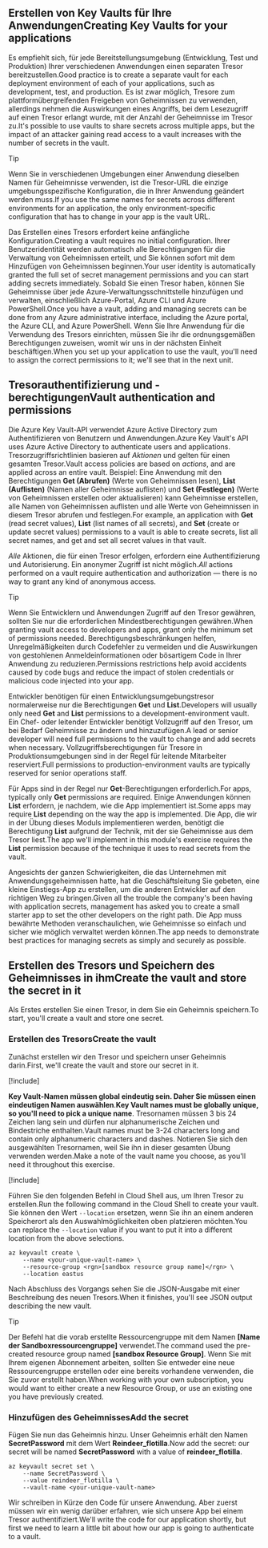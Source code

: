 ## <a name="creating-key-vaults-for-your-applications"></a><span data-ttu-id="f2c84-101">Erstellen von Key Vaults für Ihre Anwendungen</span><span class="sxs-lookup"><span data-stu-id="f2c84-101">Creating Key Vaults for your applications</span></span>

<span data-ttu-id="f2c84-102">Es empfiehlt sich, für jede Bereitstellungsumgebung (Entwicklung, Test und Produktion) Ihrer verschiedenen Anwendungen einen separaten Tresor bereitzustellen.</span><span class="sxs-lookup"><span data-stu-id="f2c84-102">Good practice is to create a separate vault for each deployment environment of each of your applications, such as development, test, and production.</span></span> <span data-ttu-id="f2c84-103">Es ist zwar möglich, Tresore zum plattformübergreifenden Freigeben von Geheimnissen zu verwenden, allerdings nehmen die Auswirkungen eines Angriffs, bei dem Lesezugriff auf einen Tresor erlangt wurde, mit der Anzahl der Geheimnisse im Tresor zu.</span><span class="sxs-lookup"><span data-stu-id="f2c84-103">It's possible to use vaults to share secrets across multiple apps, but the impact of an attacker gaining read access to a vault increases with the number of secrets in the vault.</span></span>

> [!TIP]
> <span data-ttu-id="f2c84-104">Wenn Sie in verschiedenen Umgebungen einer Anwendung dieselben Namen für Geheimnisse verwenden, ist die Tresor-URL die einzige umgebungsspezifische Konfiguration, die in Ihrer Anwendung geändert werden muss.</span><span class="sxs-lookup"><span data-stu-id="f2c84-104">If you use the same names for secrets across different environments for an application, the only environment-specific configuration that has to change in your app is the vault URL.</span></span>

<span data-ttu-id="f2c84-105">Das Erstellen eines Tresors erfordert keine anfängliche Konfiguration.</span><span class="sxs-lookup"><span data-stu-id="f2c84-105">Creating a vault requires no initial configuration.</span></span> <span data-ttu-id="f2c84-106">Ihrer Benutzeridentität werden automatisch alle Berechtigungen für die Verwaltung von Geheimnissen erteilt, und Sie können sofort mit dem Hinzufügen von Geheimnissen beginnen.</span><span class="sxs-lookup"><span data-stu-id="f2c84-106">Your user identity is automatically granted the full set of secret management permissions and you can start adding secrets immediately.</span></span> <span data-ttu-id="f2c84-107">Sobald Sie einen Tresor haben, können Sie Geheimnisse über jede Azure-Verwaltungsschnittstelle hinzufügen und verwalten, einschließlich Azure-Portal, Azure CLI und Azure PowerShell.</span><span class="sxs-lookup"><span data-stu-id="f2c84-107">Once you have a vault, adding and managing secrets can be done from any Azure administrative interface, including the Azure portal, the Azure CLI, and Azure PowerShell.</span></span> <span data-ttu-id="f2c84-108">Wenn Sie Ihre Anwendung für die Verwendung des Tresors einrichten, müssen Sie ihr die ordnungsgemäßen Berechtigungen zuweisen, womit wir uns in der nächsten Einheit beschäftigen.</span><span class="sxs-lookup"><span data-stu-id="f2c84-108">When you set up your application to use the vault, you'll need to assign the correct permissions to it; we'll see that in the next unit.</span></span>

## <a name="vault-authentication-and-permissions"></a><span data-ttu-id="f2c84-109">Tresorauthentifizierung und -berechtigungen</span><span class="sxs-lookup"><span data-stu-id="f2c84-109">Vault authentication and permissions</span></span>

<span data-ttu-id="f2c84-110">Die Azure Key Vault-API verwendet Azure Active Directory zum Authentifizieren von Benutzern und Anwendungen.</span><span class="sxs-lookup"><span data-stu-id="f2c84-110">Azure Key Vault's API uses Azure Active Directory to authenticate users and applications.</span></span> <span data-ttu-id="f2c84-111">Tresorzugriffsrichtlinien basieren auf *Aktionen* und gelten für einen gesamten Tresor.</span><span class="sxs-lookup"><span data-stu-id="f2c84-111">Vault access policies are based on *actions*, and are applied across an entire vault.</span></span> <span data-ttu-id="f2c84-112">Beispiel: Eine Anwendung mit den Berechtigungen **Get (Abrufen)** (Werte von Geheimnissen lesen), **List (Auflisten)** (Namen aller Geheimnisse auflisten) und **Set (Festlegen)** (Werte von Geheimnissen erstellen oder aktualisieren) kann Geheimnisse erstellen, alle Namen von Geheimnissen auflisten und alle Werte von Geheimnissen in diesem Tresor abrufen und festlegen.</span><span class="sxs-lookup"><span data-stu-id="f2c84-112">For example, an application with **Get** (read secret values), **List** (list names of all secrets), and **Set** (create or update secret values) permissions to a vault is able to create secrets, list all secret names, and get and set all secret values in that vault.</span></span>

<span data-ttu-id="f2c84-113">*Alle* Aktionen, die für einen Tresor erfolgen, erfordern eine Authentifizierung und Autorisierung. Ein anonymer Zugriff ist nicht möglich.</span><span class="sxs-lookup"><span data-stu-id="f2c84-113">*All* actions performed on a vault require authentication and authorization &mdash; there is no way to grant any kind of anonymous access.</span></span>

> [!TIP]
> <span data-ttu-id="f2c84-114">Wenn Sie Entwicklern und Anwendungen Zugriff auf den Tresor gewähren, sollten Sie nur die erforderlichen Mindestberechtigungen gewähren.</span><span class="sxs-lookup"><span data-stu-id="f2c84-114">When granting vault access to developers and apps, grant only the minimum set of permissions needed.</span></span> <span data-ttu-id="f2c84-115">Berechtigungsbeschränkungen helfen, Unregelmäßigkeiten durch Codefehler zu vermeiden und die Auswirkungen von gestohlenen Anmeldeinformationen oder bösartigem Code in Ihrer Anwendung zu reduzieren.</span><span class="sxs-lookup"><span data-stu-id="f2c84-115">Permissions restrictions help avoid accidents caused by code bugs and reduce the impact of stolen credentials or malicious code injected into your app.</span></span>

<span data-ttu-id="f2c84-116">Entwickler benötigen für einen Entwicklungsumgebungstresor normalerweise nur die Berechtigungen **Get** und **List**.</span><span class="sxs-lookup"><span data-stu-id="f2c84-116">Developers will usually only need **Get** and **List** permissions to a development-environment vault.</span></span> <span data-ttu-id="f2c84-117">Ein Chef- oder leitender Entwickler benötigt Vollzugriff auf den Tresor, um bei Bedarf Geheimnisse zu ändern und hinzuzufügen.</span><span class="sxs-lookup"><span data-stu-id="f2c84-117">A lead or senior developer will need full permissions to the vault to change and add secrets when necessary.</span></span> <span data-ttu-id="f2c84-118">Vollzugriffsberechtigungen für Tresore in Produktionsumgebungen sind in der Regel für leitende Mitarbeiter reserviert.</span><span class="sxs-lookup"><span data-stu-id="f2c84-118">Full permissions to production-environment vaults are typically reserved for senior operations staff.</span></span>

<span data-ttu-id="f2c84-119">Für Apps sind in der Regel nur **Get**-Berechtigungen erforderlich.</span><span class="sxs-lookup"><span data-stu-id="f2c84-119">For apps, typically only **Get** permissions are required.</span></span> <span data-ttu-id="f2c84-120">Einige Anwendungen können **List** erfordern, je nachdem, wie die App implementiert ist.</span><span class="sxs-lookup"><span data-stu-id="f2c84-120">Some apps may require **List** depending on the way the app is implemented.</span></span> <span data-ttu-id="f2c84-121">Die App, die wir in der Übung dieses Moduls implementieren werden, benötigt die Berechtigung **List** aufgrund der Technik, mit der sie Geheimnisse aus dem Tresor liest.</span><span class="sxs-lookup"><span data-stu-id="f2c84-121">The app we'll implement in this module's exercise requires the **List** permission because of the technique it uses to read secrets from the vault.</span></span>

<span data-ttu-id="f2c84-122">Angesichts der ganzen Schwierigkeiten, die das Unternehmen mit Anwendungsgeheimnissen hatte, hat die Geschäftsleitung Sie gebeten, eine kleine Einstiegs-App zu erstellen, um die anderen Entwickler auf den richtigen Weg zu bringen.</span><span class="sxs-lookup"><span data-stu-id="f2c84-122">Given all the trouble the company's been having with application secrets, management has asked you to create a small starter app to set the other developers on the right path.</span></span> <span data-ttu-id="f2c84-123">Die App muss bewährte Methoden veranschaulichen, wie Geheimnisse so einfach und sicher wie möglich verwaltet werden können.</span><span class="sxs-lookup"><span data-stu-id="f2c84-123">The app needs to demonstrate best practices for managing secrets as simply and securely as possible.</span></span>

## <a name="create-the-vault-and-store-the-secret-in-it"></a><span data-ttu-id="f2c84-124">Erstellen des Tresors und Speichern des Geheimnisses in ihm</span><span class="sxs-lookup"><span data-stu-id="f2c84-124">Create the vault and store the secret in it</span></span>
<span data-ttu-id="f2c84-125">Als Erstes erstellen Sie einen Tresor, in dem Sie ein Geheimnis speichern.</span><span class="sxs-lookup"><span data-stu-id="f2c84-125">To start, you'll create a vault and store one secret.</span></span>

###  <a name="create-the-vault"></a><span data-ttu-id="f2c84-126">Erstellen des Tresors</span><span class="sxs-lookup"><span data-stu-id="f2c84-126">Create the vault</span></span>

<span data-ttu-id="f2c84-127">Zunächst erstellen wir den Tresor und speichern unser Geheimnis darin.</span><span class="sxs-lookup"><span data-stu-id="f2c84-127">First, we'll create the vault and store our secret in it.</span></span>

[!include[](../../../includes/azure-sandbox-activate.md)]

<span data-ttu-id="f2c84-128">**Key Vault-Namen müssen global eindeutig sein. Daher Sie müssen einen eindeutigen Namen auswählen**.</span><span class="sxs-lookup"><span data-stu-id="f2c84-128">**Key Vault names must be globally unique, so you'll need to pick a unique name**.</span></span> <span data-ttu-id="f2c84-129">Tresornamen müssen 3 bis 24 Zeichen lang sein und dürfen nur alphanumerische Zeichen und Bindestriche enthalten.</span><span class="sxs-lookup"><span data-stu-id="f2c84-129">Vault names must be 3-24 characters long and contain only alphanumeric characters and dashes.</span></span> <span data-ttu-id="f2c84-130">Notieren Sie sich den ausgewählten Tresornamen, weil Sie ihn in dieser gesamten Übung verwenden werden.</span><span class="sxs-lookup"><span data-stu-id="f2c84-130">Make a note of the vault name you choose, as you'll need it throughout this exercise.</span></span>

[!include[](../../../includes/azure-sandbox-regions-first-mention-note.md)]

<span data-ttu-id="f2c84-131">Führen Sie den folgenden Befehl in Cloud Shell aus, um Ihren Tresor zu erstellen.</span><span class="sxs-lookup"><span data-stu-id="f2c84-131">Run the following command in the Cloud Shell to create your vault.</span></span> <span data-ttu-id="f2c84-132">Sie können den Wert `--location` ersetzen, wenn Sie ihn an einem anderen Speicherort als den Auswahlmöglichkeiten oben platzieren möchten.</span><span class="sxs-lookup"><span data-stu-id="f2c84-132">You can replace the `--location` value if you want to put it into a different location from the above selections.</span></span>

```azurecli
az keyvault create \
    --name <your-unique-vault-name> \
    --resource-group <rgn>[sandbox resource group name]</rgn> \
    --location eastus
```

<span data-ttu-id="f2c84-133">Nach Abschluss des Vorgangs sehen Sie die JSON-Ausgabe mit einer Beschreibung des neuen Tresors.</span><span class="sxs-lookup"><span data-stu-id="f2c84-133">When it finishes, you'll see JSON output describing the new vault.</span></span>

> [!TIP]
> <span data-ttu-id="f2c84-134">Der Befehl hat die vorab erstellte Ressourcengruppe mit dem Namen **<rgn>[Name der Sandboxressourcengruppe]</rgn>** verwendet.</span><span class="sxs-lookup"><span data-stu-id="f2c84-134">The command used the pre-created resource group named **<rgn>[sandbox Resource Group]</rgn>**.</span></span> <span data-ttu-id="f2c84-135">Wenn Sie mit Ihrem eigenen Abonnement arbeiten, sollten Sie entweder eine neue Ressourcengruppe erstellen oder eine bereits vorhandene verwenden, die Sie zuvor erstellt haben.</span><span class="sxs-lookup"><span data-stu-id="f2c84-135">When working with your own subscription, you would want to either create a new Resource Group, or use an existing one you have previously created.</span></span>

### <a name="add-the-secret"></a><span data-ttu-id="f2c84-136">Hinzufügen des Geheimnisses</span><span class="sxs-lookup"><span data-stu-id="f2c84-136">Add the secret</span></span>

<span data-ttu-id="f2c84-137">Fügen Sie nun das Geheimnis hinzu. Unser Geheimnis erhält den Namen **SecretPassword** mit dem Wert **Reindeer_flotilla**.</span><span class="sxs-lookup"><span data-stu-id="f2c84-137">Now add the secret: our secret will be named **SecretPassword** with a value of **reindeer_flotilla**.</span></span>

```azurecli
az keyvault secret set \
    --name SecretPassword \
    --value reindeer_flotilla \
    --vault-name <your-unique-vault-name>
```

<span data-ttu-id="f2c84-138">Wir schreiben in Kürze den Code für unsere Anwendung. Aber zuerst müssen wir ein wenig darüber erfahren, wie sich unsere App bei einem Tresor authentifiziert.</span><span class="sxs-lookup"><span data-stu-id="f2c84-138">We'll write the code for our application shortly, but first we need to learn a little bit about how our app is going to authenticate to a vault.</span></span>